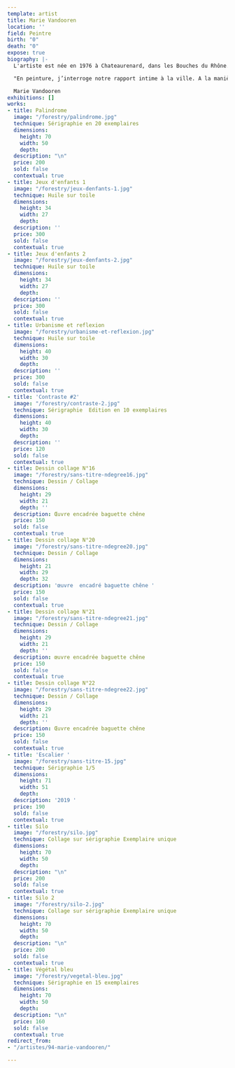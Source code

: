 ```yaml
---
template: artist
title: Marie Vandooren
location: ''
field: Peintre
birth: "0"
death: "0"
expose: true
biography: |-
  L'artiste est née en 1976 à Chateaurenard, dans les Bouches du Rhône. A la suite d'un BAC Arts Plastiques à Saint-Nazaire en 1997, elle valide un Deug d'Histoire de l'Art à Nantes de 1997 à 1999. Marie Vandooren accumulera les expériences collectives dans les ateliers, tels qu'aux Ateliers de l'Usure et de Bitche.

  "En peinture, j’interroge notre rapport intime à la ville. A la manière d’un collage je joue sur les échelles et les proportions. Les espaces urbains reproduits sont des décors, abritant des humains en errance, des personnages inexpressifs occupés à leurs pensées, dans une posture intime. Mis à nu et surexposés dans l’espace, les personnages deviennent vulnérables, enfermés dans des univers qui paraissent clos. Ils errent sans but, s’ennuient, vaquent à des occupations vaines.  Il s’agit de mettre en avant l’absurdité de nos sociétés modernes dans le décor de la ville, là où tout se montre mais où tout y est faux. Le dedans et le dehors se confrontent laissant apparaître la solitude des figures humaines. Mon traitement, proche de celui de la bande dessinée, tend à montrer combien les villes sont devenues toutes semblables, des lieux vides où l’homme a de plus en plus de mal à trouver son identité. Enfin, il est aussi question de la rêverie propre à l’enfance. Ces moments où rien ne se produit, où le corps est en attente, comme en suspens."

  Marie Vandooren
exhibitions: []
works:
- title: Palindrome
  image: "/forestry/palindrome.jpg"
  technique: Sérigraphie en 20 exemplaires
  dimensions:
    height: 70
    width: 50
    depth: 
  description: "\n"
  price: 200
  sold: false
  contextual: true
- title: Jeux d'enfants 1
  image: "/forestry/jeux-denfants-1.jpg"
  technique: Huile sur toile
  dimensions:
    height: 34
    width: 27
    depth: 
  description: ''
  price: 300
  sold: false
  contextual: true
- title: Jeux d'enfants 2
  image: "/forestry/jeux-denfants-2.jpg"
  technique: Huile sur toile
  dimensions:
    height: 34
    width: 27
    depth: 
  description: ''
  price: 300
  sold: false
  contextual: true
- title: Urbanisme et reflexion
  image: "/forestry/urbanisme-et-reflexion.jpg"
  technique: Huile sur toile
  dimensions:
    height: 40
    width: 30
    depth: 
  description: ''
  price: 300
  sold: false
  contextual: true
- title: 'Contraste #2'
  image: "/forestry/contraste-2.jpg"
  technique: Sérigraphie  Edition en 10 exemplaires
  dimensions:
    height: 40
    width: 30
    depth: 
  description: ''
  price: 120
  sold: false
  contextual: true
- title: Dessin collage N°16
  image: "/forestry/sans-titre-ndegree16.jpg"
  technique: Dessin / Collage
  dimensions:
    height: 29
    width: 21
    depth: ''
  description: Œuvre encadrée baguette chêne
  price: 150
  sold: false
  contextual: true
- title: Dessin collage N°20
  image: "/forestry/sans-titre-ndegree20.jpg"
  technique: Dessin / Collage
  dimensions:
    height: 21
    width: 29
    depth: 32
  description: 'œuvre  encadré baguette chêne '
  price: 150
  sold: false
  contextual: true
- title: Dessin collage N°21
  image: "/forestry/sans-titre-ndegree21.jpg"
  technique: Dessin / Collage
  dimensions:
    height: 29
    width: 21
    depth: ''
  description: œuvre encadrée baguette chêne
  price: 150
  sold: false
  contextual: true
- title: Dessin collage N°22
  image: "/forestry/sans-titre-ndegree22.jpg"
  technique: Dessin / Collage
  dimensions:
    height: 29
    width: 21
    depth: ''
  description: Œuvre encadrée baguette chêne
  price: 150
  sold: false
  contextual: true
- title: 'Escalier '
  image: "/forestry/sans-titre-15.jpg"
  technique: Sérigraphie 1/5
  dimensions:
    height: 71
    width: 51
    depth: 
  description: '2019 '
  price: 190
  sold: false
  contextual: true
- title: Silo
  image: "/forestry/silo.jpg"
  technique: Collage sur sérigraphie Exemplaire unique
  dimensions:
    height: 70
    width: 50
    depth: 
  description: "\n"
  price: 200
  sold: false
  contextual: true
- title: Silo 2
  image: "/forestry/silo-2.jpg"
  technique: Collage sur sérigraphie Exemplaire unique
  dimensions:
    height: 70
    width: 50
    depth: 
  description: "\n"
  price: 200
  sold: false
  contextual: true
- title: Végétal bleu
  image: "/forestry/vegetal-bleu.jpg"
  technique: Sérigraphie en 15 exemplaires
  dimensions:
    height: 70
    width: 50
    depth: 
  description: "\n"
  price: 160
  sold: false
  contextual: true
redirect_from:
- "/artistes/94-marie-vandooren/"

---
```

